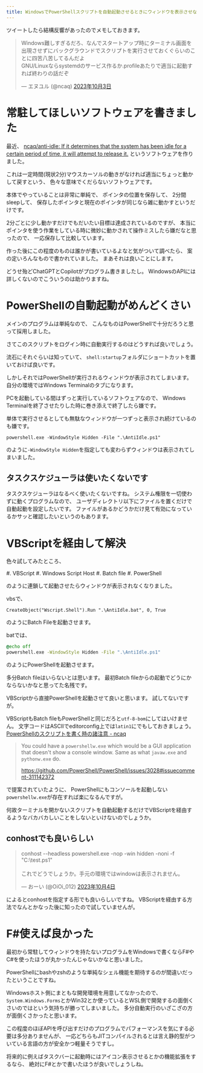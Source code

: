 ```yaml
---
title: WindowsでPowerShellスクリプトを自動起動させるときにウィンドウを表示させない方法
---
```


ツイートしたら結構反響があったのでメモしておきます。

<blockquote class="twitter-tweet" data-lang="ja"><p lang="ja" dir="ltr">Windows難しすぎるだろ、なんでスタートアップ時にターミナル画面を出現させずにバックグラウンドでスクリプトを実行させておくぐらいのことに四苦八苦してるんだよ<br>GNU/Linuxならsystemdのサービス作るか.profileあたりで適当に起動すれば終わりの話だぞ</p>&mdash; エヌユル (@ncaq) <a href="https://twitter.com/ncaq/status/1709077151327412497?ref_src=twsrc%5Etfw">2023年10月3日</a></blockquote>

# 常駐してほしいソフトウェアを書きました

最近、
[ncaq/anti-idle: If it determines that the system has been idle for a certain period of time, it will attempt to release it.](https://github.com/ncaq/anti-idle)
というソフトウェアを作りました。

これは一定時間(現状2分)マウスカーソルの動きがなければ適当にちょっと動かして戻すという、
色々な意味でくだらないソフトウェアです。

本体でやっていることは非常に単純で、
ポインタの位置を保存して、
2分間sleepして、
保存したポインタと現在のポインタが同じなら雑に動かすというだけです。

2分ごとに少し動かすだけでもだいたい目標は達成されているのですが、
本当にポインタを使う作業をしている時に微妙に動かされて操作ミスしたら嫌だなと思ったので、
一応保存して比較しています。

作った後にこの程度のものは誰かが書いているよなと気がついて調べたら、
案の定いろんなもので書かれていました。
まあそれは良いことにします。

どうせ殆どChatGPTとCopilotがプログラム書きましたし。
WindowsのAPIには詳しくないのでこういうのは助かりますね。

# PowerShellの自動起動がめんどくさい

メインのプログラムは単純なので、
こんなものはPowerShellで十分だろうと思って採用しました。

さてこのスクリプトをログイン時に自動実行するのはどうすれば良いでしょう。

流石にそれぐらいは知っていて、
`shell:startup`フォルダにショートカットを置いておけば良いです。

しかしそれではPowerShellが実行されるウィンドウが表示されてしまいます。
自分の環境ではWindows Terminalのタブになります。

PCを起動している間はずっと実行しているソフトウェアなので、
Windows Terminalを終了させたりした時に巻き添えで終了したら嫌です。

単体で実行させるとしても無駄なウィンドウが一つずっと表示され続けているのも嫌です。

~~~
powershell.exe -WindowStyle Hidden -File ".\AntiIdle.ps1"
~~~

のように`-WindowStyle Hidden`を指定しても変わらずウィンドウは表示されてしまいました。

## タスクスケジューラは使いたくないです

タスクスケジューラはなるべく使いたくないですね。
システム権限を一切使わずに動くプログラムなので、
ユーザディレクトリ以下にファイルを置くだけで自動起動を設定したいです。
ファイルがあるかどうかだけ見て有効になっているかサッと確認したいというのもあります。

# VBScriptを経由して解決

色々試してみたところ、

#. VBScript
#. Windows Script Host
#. Batch file
#. PowerShell

のように連鎖して起動させたらウィンドウが表示されなくなりました。

vbsで、

~~~vbscript
CreateObject("Wscript.Shell").Run ".\AntiIdle.bat", 0, True
~~~

のようにBatch Fileを起動させます。

batでは、

~~~bat
@echo off
powershell.exe -WindowStyle Hidden -File ".\AntiIdle.ps1"
~~~

のようにPowerShellを起動させます。

多分Batch fileはいらないとは思います。
最初Batch fileからの起動でどうにかならないかなと思ってた名残です。

VBScriptから直接PowerShellを起動させて良いと思います。
試してないですが。

VBScriptもBatch fileもPowerShellと同じだろと`utf-8-bom`にしてはいけません。
文字コードはASCIIでeditorconfig上では`latin1`にでもしておきましょう。
[PowerShellのスクリプトを書く時の諸注意 - ncaq](https://www.ncaq.net/2023/07/24/19/54/36/)

> You could have a `powershellw.exe` which would be a GUI application that doesn't show a console window. Same as what `javaw.exe` and `pythonw.exe` do.
>
> <https://github.com/PowerShell/PowerShell/issues/3028#issuecomment-311142372>

で提案されていたように、
PowerShellにもコンソールを起動しない`powershellw.exe`が存在すれば楽になるんですが。

何故ターミナルを開かないスクリプトを自動起動するだけでVBScriptを経由するようなバカバカしいことをしないといけないのでしょうか。

## conhostでも良いらしい

<blockquote class="twitter-tweet" data-lang="ja"><p lang="ja" dir="ltr">conhost --headless powershell.exe -nop  -win hidden -noni -f &quot;C:\test.ps1&quot;<br><br>これでどうでしょうか。手元の環境ではwindowは表示されません。</p>&mdash; おーい (@OiOi_012) <a href="https://twitter.com/OiOi_012/status/1709390412635374055?ref_src=twsrc%5Etfw">2023年10月4日</a></blockquote>

によるとconhostを指定する形でも良いらしいですね。
VBScriptを経由する方法でなんとかなった後に知ったので試していませんが。

# F#使えば良かった

最初から常駐してウィンドウを持たないプログラムをWindowsで書くならF#やC#を使ったほうが丸かったんじゃないかなと思いました。

PowerShellにbashやzshのような単純なシェル機能を期待するのが間違いだったということですね。

Windowsホスト側にまともな開発環境を用意してなかったので、
`System.Windows.Forms`とかWin32とか使っているとWSL側で開発するの面倒くさいのではという気持ちが勝ってしまいました。
多分自動実行のいざこざの方が面倒くさかったと思います。

この程度のほぼAPIを呼び出すだけのプログラムでパフォーマンスを気にする必要は多分ありませんが、
一応どちらもJITコンパイルされるとは言え静的型がついている言語の方が安全かつ軽量そうですし。

将来的に例えばタスクバーに起動時にはアイコン表示させるとかの機能拡張をするなら、
絶対にF#とかで書いたほうが良いでしょうしね。
